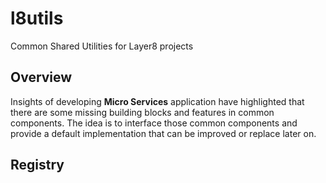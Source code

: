 # l8utils
Common Shared Utilities for Layer8 projects

## Overview
Insights of developing **Micro Services** application have highlighted that there are 
some missing building blocks and features in common components. The idea is to interface those
common components and provide a default implementation that can be improved or replace later on.

## Registry

